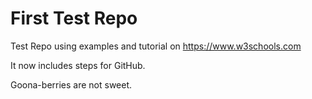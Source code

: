 # First Test Repo
Test Repo using examples and tutorial on https://www.w3schools.com

It now includes steps for GitHub.

Goona-berries are not sweet.

